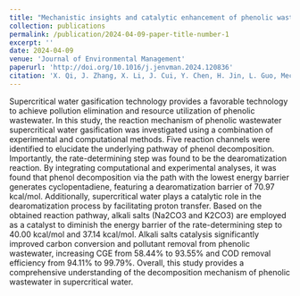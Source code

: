 ```yaml
---
title: "Mechanistic insights and catalytic enhancement of phenolic wastewater supercritical water gasification: A combined experiment and density functional theory study"
collection: publications
permalink: /publication/2024-04-09-paper-title-number-1
excerpt: ''
date: 2024-04-09
venue: 'Journal of Environmental Management'
paperurl: 'http://doi.org/10.1016/j.jenvman.2024.120836'
citation: 'X. Qi, J. Zhang, X. Li, J. Cui, Y. Chen, H. Jin, L. Guo, Mechanistic insights and catalytic enhancement of phenolic wastewater supercritical water gasification: A combined experiment and density functional theory study, J. Environ. Manage., 358 (2024) 120836.'
---
```


Supercritical water gasification technology provides a favorable technology to achieve pollution elimination and resource utilization of phenolic wastewater. In this study, the reaction mechanism of phenolic wastewater supercritical water gasification was investigated using a combination of experimental and computational methods. Five reaction channels were identified to elucidate the underlying pathway of phenol decomposition. Importantly, the rate-determining step was found to be the dearomatization reaction. By integrating computational and experimental analyses, it was found that phenol decomposition via the path with the lowest energy barrier generates cyclopentadiene, featuring a dearomatization barrier of 70.97 kcal/mol. Additionally, supercritical water plays a catalytic role in the dearomatization process by facilitating proton transfer. Based on the obtained reaction pathway, alkali salts (Na2CO3 and K2CO3) are employed as a catalyst to diminish the energy barrier of the rate-determining step to 40.00 kcal/mol and 37.14 kcal/mol. Alkali salts catalysis significantly improved carbon conversion and pollutant removal from phenolic wastewater, increasing CGE from 58.44% to 93.55% and COD removal efficiency from 94.11% to 99.79%. Overall, this study provides a comprehensive understanding of the decomposition mechanism of phenolic wastewater in supercritical water.
